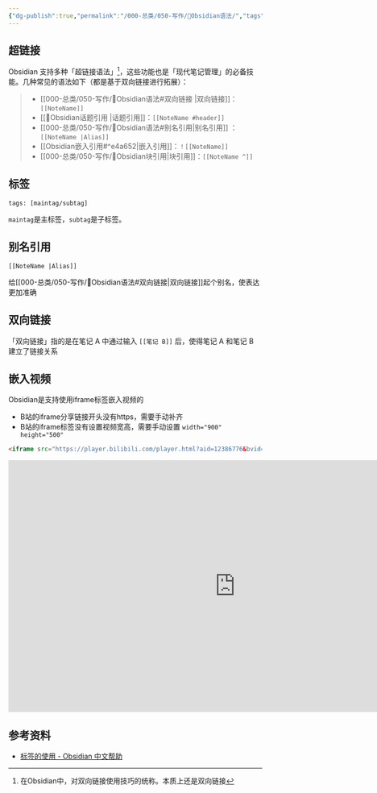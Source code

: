 ```yaml
---
{"dg-publish":true,"permalink":"/000-总类/050-写作/💎Obsidian语法/","tags":["TODO"],"noteIcon":""}
---
```



## 超链接
Obsidian 支持多种「超链接语法」[^1]，这些功能也是「现代笔记管理」的必备技能。几种常见的语法如下（都是基于双向链接进行拓展）：
>- [[000-总类/050-写作/💎Obsidian语法#双向链接 \|双向链接]]：`[[NoteName]]`
>- [[💎Obsidian话题引用 \|话题引用]]：`[[NoteName #header]]`
>- [[000-总类/050-写作/💎Obsidian语法#别名引用\|别名引用]] ：`[[NoteName |Alias]]`
>- [[Obsidian嵌入引用#^e4a652\|嵌入引用]]：`！[[NoteName]]`
>- [[000-总类/050-写作/💎Obsidian块引用\|块引用]]：`[[NoteName ^]]`
## 标签
```
tags: [maintag/subtag]
```
`maintag`是主标签，`subtag`是子标签。


## 别名引用
```
[[NoteName |Alias]]
```
给[[000-总类/050-写作/💎Obsidian语法#双向链接\|双向链接]]起个别名，使表达更加准确

## 双向链接
「双向链接」指的是在笔记 A 中通过输入 `[[笔记 B]]` 后，使得笔记 A 和笔记 B 建立了链接关系


## 嵌入视频
Obsidian是支持使用iframe标签嵌入视频的
- B站的iframe分享链接开头没有https，需要手动补齐
- B站的iframe标签没有设置视频宽高，需要手动设置
`width="900" height="500" `

```html
<iframe src="https://player.bilibili.com/player.html?aid=12386776&bvid=BV1Hx411i74i&cid=20399296&page=1" scrolling="no" border="0" frameborder="no" framespacing="0" allowfullscreen="true"> </iframe>
```

<iframe src="https://player.bilibili.com/player.html?aid=12386776&bvid=BV1Hx411i74i&cid=20399296&page=1" scrolling="no" border="0" frameborder="no" framespacing="0" allowfullscreen="true" width="900" height="500" > </iframe>


## 参考资料
- [标签的使用 - Obsidian 中文帮助](https://publish.obsidian.md/help-zh/%E4%BD%BF%E7%94%A8%E6%8C%87%E5%8D%97/%E6%A0%87%E7%AD%BE%E7%9A%84%E4%BD%BF%E7%94%A8)

[^1]:在Obsidian中，对双向链接使用技巧的统称。本质上还是双向链接